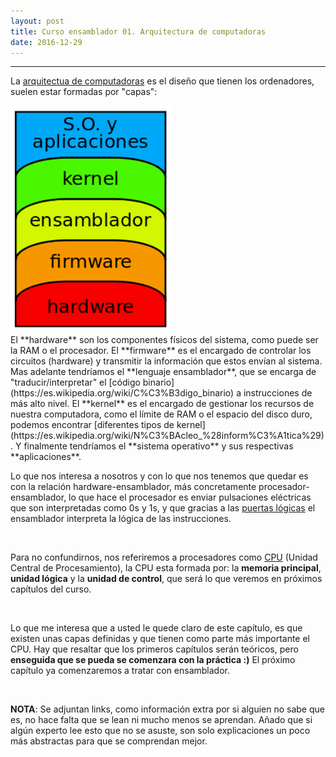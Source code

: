 ```yaml
---
layout: post
title: Curso ensamblador 01. Arquitectura de computadoras    
date: 2016-12-29
---
```

--------------------
La [arquitectua de computadoras](https://es.wikipedia.org/wiki/Arquitectura_de_computadoras) es el diseño que tienen los ordenadores, suelen estar formadas por "capas":
<br>

  <img src="/images/capas-arquitectura-computadoras.png" width="256" />

<br>
El **hardware** son los componentes físicos del sistema, como puede ser la RAM o el procesador. El **firmware** es el encargado de controlar los circuitos (hardware) y transmitir la información que estos envían al sistema. Mas adelante tendríamos el **lenguaje ensamblador**, que se encarga de "traducir/interpretar" el [código binario](https://es.wikipedia.org/wiki/C%C3%B3digo_binario) a instrucciones de más alto nivel. El **kernel** es el encargado de gestionar los recursos de nuestra computadora, como el límite de RAM o el espacio del disco duro, podemos encontrar [diferentes tipos de kernel](https://es.wikipedia.org/wiki/N%C3%BAcleo_%28inform%C3%A1tica%29). Y finalmente tendríamos el **sistema operativo** y sus respectivas **aplicaciones**.

<br>

Lo que nos interesa a nosotros y con lo que nos tenemos que quedar es con la relación hardware-ensamblador, más concretamente procesador-ensamblador, lo que hace el procesador es enviar pulsaciones eléctricas que son interpretadas como 0s y 1s, y que gracias a las [puertas lógicas](https://es.wikipedia.org/wiki/Puerta_l%C3%B3gica) el ensamblador interpreta la lógica de las instrucciones. 

<br>

Para no confundirnos, nos referiremos a procesadores como [CPU](https://es.wikipedia.org/wiki/Unidad_central_de_procesamiento) (Unidad Central de Procesamiento), la CPU esta formada por: la **memoria principal**,  **unidad lógica** y la **unidad de control**, que será lo que veremos en próximos capítulos del curso. 

<br>

Lo que me interesa que a usted le quede claro de este capítulo, es que existen unas capas definidas y que tienen como parte más importante el CPU. Hay que resaltar que los primeros capítulos serán teóricos, pero **enseguida que se pueda se comenzara con la práctica :)** El próximo capítulo ya comenzaremos a tratar con ensamblador. 

<br>

**NOTA**: Se adjuntan links, como información extra por si alguien no sabe que es, no hace falta que se lean ni mucho menos se aprendan. Añado que si algún experto lee esto que no se asuste, son solo explicaciones un poco más abstractas para que se comprendan mejor. 
